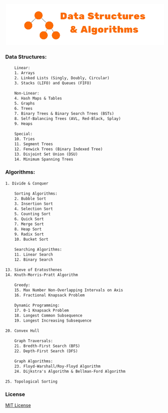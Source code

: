 <p align="center">
    <img width="500" height="130" src="https://github.com/dantevangelista/data-structures-and-algorithms/blob/main/dsa_logo.png">
</p>

### Data Structures:
```
    Linear:
    1. Arrays
    2. Linked Lists (Singly, Doubly, Circular)
    3. Stacks (LIFO) and Queues (FIFO)

    Non-Linear:
    4. Hash Maps & Tables
    5. Graphs
    6. Trees
    7. Binary Trees & Binary Search Trees (BSTs)
    8. Self-Balancing Trees (AVL, Red-Black, Splay)
    9. Heaps

    Special:
    10. Tries
    11. Segment Trees
    12. Fenwick Trees (Binary Indexed Tree)
    13. Disjoint Set Union (DSU)
    14. Minimum Spanning Trees
```
### Algorithms:
```
1. Divide & Conquer

    Sorting Algorithms: 
    2. Bubble Sort
    3. Insertion Sort
    4. Selection Sort
    5. Counting Sort
    6. Quick Sort
    7. Merge Sort
    8. Heap Sort
    9. Radix Sort
    10. Bucket Sort

    Searching Algorithms: 
    11. Linear Search
    12. Binary Search
    
13. Sieve of Eratosthenes
14. Knuth-Morris-Pratt Algorithm

    Greedy:
    15. Max Number Non-Overlapping Intervals on Axis
    16. Fractional Knapsack Problem

    Dynamic Programming:
    17. 0-1 Knapsack Problem
    18. Longest Common Subsequence
    19. Longest Increasing Subsequence

20. Convex Hull

    Graph Traversals: 
    21. Bredth-First Search (BFS)
    22. Depth-First Search (DFS)

    Graph Algorithms:
    23. Floyd-Warshall/Roy-Floyd Algorithm
    24. Dijkstra's Algorithm & Bellman-Ford Algorithm

25. Topological Sorting
```

### License
[MIT License](https://github.com/dantevangelista/data-structures-and-algorithms/blob/main/LICENSE)